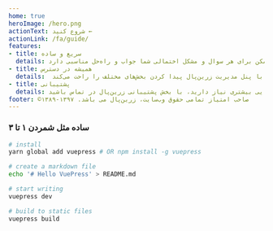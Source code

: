 ```yaml
---
home: true
heroImage: /hero.png
actionText: شروع کنید ←
actionLink: /fa/guide/
features:
- title: سریع و ساده
  details: بخش راهنمای زرین‌پال در کوتاه‌ترین زمان ممکن برای هر سوال و مشکل اختمالی شما جواب و راه‌حل مناسبی دارد.
- title: همیشه در دسترس
  details:  دسترسی سریع به بخش‌های مختلف راهنمای زرین‌پال مطابق با پنل مدیریت زرین‌پال پیدا کردن بخش‌های مختلف را راحت می‌کند.
- title: پشتیبانی
  details: در کنار راهنمای زرین‌پال هر زمان که احساس کردید به راهنمایی بیشتری نیاز دارید، با بخش پشتیبانی زرین‌پال در تماس باشید.
footer: ©صاحب امتیاز تمامی حقوق وب‌سایت، زرین‌پال می باشد. ۱۳۹۷-۱۳۸۹
---
```


### ساده مثل شمردن ۱ تا ۳ 

``` bash
# install
yarn global add vuepress # OR npm install -g vuepress

# create a markdown file
echo '# Hello VuePress' > README.md

# start writing
vuepress dev

# build to static files
vuepress build
```

